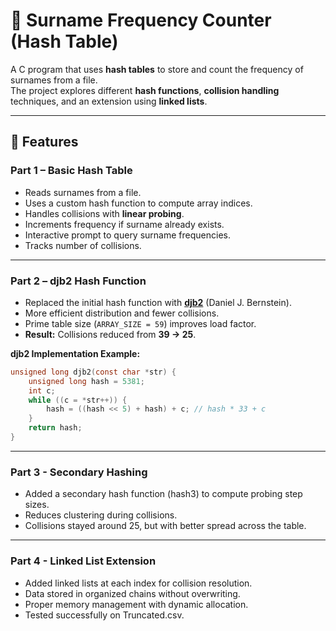 # 📖 Surname Frequency Counter (Hash Table)

A C program that uses **hash tables** to store and count the frequency of surnames from a file.  
The project explores different **hash functions**, **collision handling** techniques, and an extension using **linked lists**.  

---

## 🚀 Features

### Part 1 – Basic Hash Table
- Reads surnames from a file.  
- Uses a custom hash function to compute array indices.  
- Handles collisions with **linear probing**.  
- Increments frequency if surname already exists.  
- Interactive prompt to query surname frequencies.  
- Tracks number of collisions.  

---

### Part 2 – djb2 Hash Function
- Replaced the initial hash function with **[djb2](https://gist.github.com/MohamedTaha98/ccdf734f13299efb73ff0b12f7ce429f)** (Daniel J. Bernstein).  
- More efficient distribution and fewer collisions.  
- Prime table size (`ARRAY_SIZE = 59`) improves load factor.  
- **Result:** Collisions reduced from **39 → 25**.  

**djb2 Implementation Example:**
```c
unsigned long djb2(const char *str) {
    unsigned long hash = 5381;
    int c;
    while ((c = *str++)) {
        hash = ((hash << 5) + hash) + c; // hash * 33 + c
    }
    return hash;
}
```
---

### Part 3 - Secondary Hashing

- Added a secondary hash function (hash3) to compute probing step sizes.
- Reduces clustering during collisions.
- Collisions stayed around 25, but with better spread across the table.

--- 

### Part 4 - Linked List Extension

- Added linked lists at each index for collision resolution.
- Data stored in organized chains without overwriting.
- Proper memory management with dynamic allocation.
- Tested successfully on Truncated.csv.
